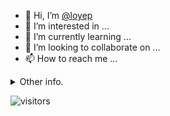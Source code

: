 - 👋 Hi, I’m [@loyep](https://github.com/loyep)
- 👀 I’m interested in ...
- 🌱 I’m currently learning ...
- 💞️ I’m looking to collaborate on ...
- 📫 How to reach me ...

<details>
  <summary>Other info.</summary>
  <br>

<!--START_SECTION:waka-->

```txt
Vue.js           6 hrs 49 mins   █████████████████▓░░░░░░░   70.51 %
TypeScript       2 hrs 13 mins   █████▓░░░░░░░░░░░░░░░░░░░   23.01 %
JSON             19 mins         █░░░░░░░░░░░░░░░░░░░░░░░░   03.38 %
GitIgnore file   6 mins          ▒░░░░░░░░░░░░░░░░░░░░░░░░   01.09 %
Other            4 mins          ▒░░░░░░░░░░░░░░░░░░░░░░░░   00.81 %
```

<!--END_SECTION:waka-->

</details>

![visitors](https://visitor-badge.glitch.me/badge?page_id=loyep.loyep)
